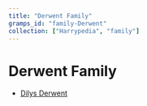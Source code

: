 ```yaml
---
title: "Derwent Family"
gramps_id: "family-Derwent"
collection: ["Harrypedia", "family"]
---
```


# Derwent Family

- [Dilys Derwent](/Harrypedia/people/Derwent/Dilys/)
